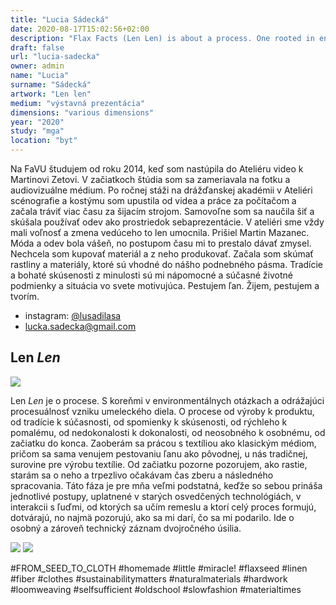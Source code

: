 ```yaml
---
title: "Lucia Sádecká"
date: 2020-08-17T15:02:56+02:00
description: "Flax Facts (Len Len) is about a process. One rooted in environmental issues and reflecting the processuality of the creation of a work of art."
draft: false
url: "lucia-sadecka"
owner: admin
name: "Lucia"
surname: "Sádecká"
artwork: "Len len"
medium: "výstavná prezentácia"
dimensions: "various dimensions"
year: "2020"
study: "mga"
location: "byt"
---
```


Na FaVU študujem od roku 2014, keď som nastúpila do Ateliéru video k Martinovi Zetovi. V začiatkoch štúdia som sa zameriavala na fotku a audiovizuálne médium. Po ročnej stáži na drážďanskej akadémii v Ateliéri scénografie a kostýmu som upustila od videa a práce za počítačom a začala tráviť viac času za šijacím strojom. Samovoľne som sa naučila šiť a skúšala používať odev ako prostriedok sebaprezentácie. V ateliéri sme vždy mali voľnosť a zmena vedúceho to len umocnila. Prišiel Martin Mazanec. Móda a odev bola vášeň, no postupom času mi to prestalo dávať zmysel. Nechcela som kupovať materiál a z neho produkovať. Začala som skúmať rastliny a materiály, ktoré sú vhodné do nášho podnebného pásma. Tradície a bohaté skúsenosti z minulosti sú mi nápomocné a súčasné životné podmienky a situácia vo svete motivujúca. Pestujem ľan. Žijem, pestujem a tvorím.

* instagram: [@lusadilasa](https://instagram.com/lusadilasa)
* lucka.sadecka@gmail.com

## Len *Len*

![](/2020/sadecka/1.jpg)

Len *Len* je o procese. S koreňmi v environmentálnych otázkach a odrážajúci procesuálnosť vzniku umeleckého diela. O procese od výroby k produktu, od tradície k súčasnosti, od spomienky k skúsenosti, od rýchleho k pomalému, od nedokonalosti k dokonalosti, od neosobného k osobnému, od začiatku do konca. Zaoberám sa prácou s textíliou ako klasickým médiom, pričom sa sama venujem pestovaniu ľanu ako pôvodnej, u nás tradičnej, surovine pre výrobu textílie. Od začiatku pozorne pozorujem, ako rastie, starám sa o neho a trpezlivo očakávam čas zberu a následného spracovania. Táto fáza je pre mňa veľmi podstatná, keďže so sebou prináša jednotlivé postupy, uplatnené v starých osvedčených technológiách, v interakcii s ľuďmi, od ktorých sa učím remeslu a ktorí celý proces formujú, dotvárajú, no najmä pozorujú, ako sa mi darí, čo sa mi podarilo. Ide o osobný a zároveň technický záznam dvojročného úsilia.

![](/2020/sadecka/2.jpg)
![](/2020/sadecka/3.jpg)

#FROM_SEED_TO_CLOTH #homemade #little #miracle! #flaxseed #linen #fiber #clothes #sustainabilitymatters #naturalmaterials #hardwork #loomweaving #selfsufficient #oldschool #slowfashion #materialtimes
